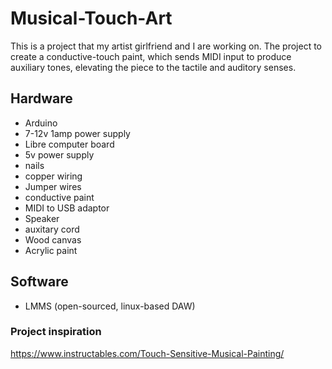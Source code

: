 # Musical-Touch-Art  
This is a project that my artist girlfriend and I are working on. The project to create a conductive-touch paint, which sends MIDI input to produce auxiliary tones, elevating the piece to the tactile and auditory senses.

## Hardware  
- Arduino  
- 7-12v 1amp power supply  
- Libre computer board  
- 5v power supply
- nails  
- copper wiring  
- Jumper wires  
- conductive paint  
- MIDI to USB adaptor  
- Speaker  
- auxitary cord  
- Wood canvas  
- Acrylic paint  

## Software
- LMMS (open-sourced, linux-based DAW)

### Project inspiration  
https://www.instructables.com/Touch-Sensitive-Musical-Painting/
